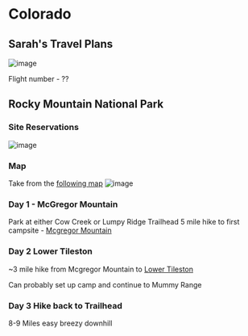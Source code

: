 # Colorado

## Sarah's Travel Plans

![image](https://github.com/alowry721/August2024/assets/18517196/34c87912-ba00-40f9-ad2c-249610b5a0c3)

Flight number - ??

## Rocky Mountain National Park

### Site Reservations
![image](https://github.com/alowry721/August2024/assets/18517196/958efc6c-6230-4fd2-9a7f-11f8a2e7a075)

### Map
Take from the [following map](https://www.nps.gov/romo/planyourvisit/upload/campsite_map.pdf)
![image](https://github.com/alowry721/August2024/assets/18517196/506e1a27-75d0-4ca8-84d1-208c62cefdac)


### Day 1 - McGregor Mountain
Park at either Cow Creek or Lumpy Ridge Trailhead
5 mile hike to first campsite - [Mcgregor Mountain](https://www.nps.gov/romo/planyourvisit/mcgregor-mountain.htm)

### Day 2 Lower Tileston
~3 mile hike from Mcgregor Mountain to [Lower Tileston](https://www.nps.gov/romo/planyourvisit/lower-tileston-meadows.htm)

Can probably set up camp and continue to Mummy Range

### Day 3 Hike back to Trailhead
8-9 Miles easy breezy downhill
